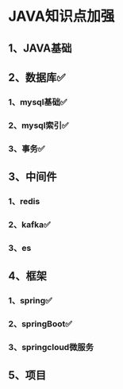 # JAVA知识点加强

## 1、JAVA基础



## 2、数据库✅

### 1、mysql基础✅

### 2、mysql索引✅

### 3、事务✅



## 3、中间件

### 1、redis

### 2、kafka✅

### 3、es



## 4、框架

### 1、spring✅

### 2、springBoot✅

### 3、springcloud微服务



## 5、项目

